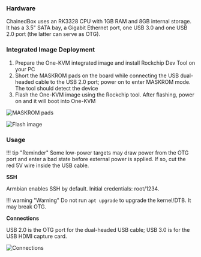 ### Hardware

ChainedBox uses an RK3328 CPU with 1GB RAM and 8GB internal storage. It has a 3.5" SATA bay, a Gigabit Ethernet port, one USB 3.0 and one USB 2.0 port (the latter can serve as OTG).

### Integrated Image Deployment

1. Prepare the One-KVM integrated image and install Rockchip Dev Tool on your PC
2. Short the MASKROM pads on the board while connecting the USB dual-headed cable to the USB 2.0 port; power on to enter MASKROM mode. The tool should detect the device
3. Flash the One-KVM image using the Rockchip tool. After flashing, power on and it will boot into One-KVM

![MASKROM pads](../img/freecompress-01b88f3974c8f447d7c098ccaa292a32.jpeg)

![Flash image](../img/image-202411182144.png)

### Usage

!!! tip "Reminder"
    Some low-power targets may draw power from the OTG port and enter a bad state before external power is applied. If so, cut the red 5V wire inside the USB cable.

**SSH**

Armbian enables SSH by default. Initial credentials: root/1234.

!!! warning "Warning"
    Do not run `apt upgrade` to upgrade the kernel/DTB. It may break OTG.

**Connections**

USB 2.0 is the OTG port for the dual-headed USB cable; USB 3.0 is for the USB HDMI capture card.

![Connections](../img/freecompress-1733221690264.png)


